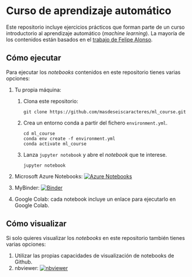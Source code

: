# Curso de aprendizaje automático
Este repositorio incluye ejercicios prácticos que forman parte de un curso introductorio al aprendizaje automático (*machine learning*).
La mayoría de los contenidos están basados en el [trabajo de Felipe Alonso](https://github.com/FelipeURJC/keepcoding).

## Cómo ejecutar
Para ejecutar los *notebooks* contenidos en este repositorio tienes varias opciones:
1. Tu propia máquina: 
    1. Clona este repositorio:
    
        ```
        git clone https://github.com/masdeseiscaracteres/ml_course.git
        ```
        
    2. Crea un entorno conda a partir del fichero `environment.yml`.
    
        ```
        cd ml_course
        conda env create -f environment.yml
		conda activate ml_course
        ```
        
    3. Lanza `jupyter notebook` y abre el *notebook* que te interese.
    
       ```
       jupyter notebook
       ```
       
2. Microsoft Azure Notebooks: [![Azure Notebooks](https://notebooks.azure.com/launch.png)](https://notebooks.azure.com/import/gh/masdeseiscaracteres/ml_course)
3. MyBinder: [![Binder](https://mybinder.org/badge_logo.svg)](https://mybinder.org/v2/gh/masdeseiscaracteres/ml_course/master)
4. Google Colab: cada notebook incluye un enlace para ejecutarlo en Google Colab.

## Cómo visualizar
Si solo quieres visualizar los *notebooks* en este repositorio también tienes varias opciones:
1. Utilizar las propias capacidades de visualización de notebooks de Github.
2. nbviewer: [![nbviewer](https://img.shields.io/badge/render-nbviewer-orange.svg)](https://nbviewer.jupyter.org/github/masdeseiscaracteres/ml_course/tree/master/)
